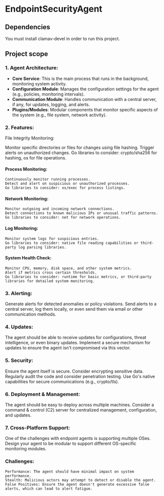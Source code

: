 # EndpointSecurityAgent

## Dependencies
You must install clamav-devel in order to run this project.

## Project scope

### 1. Agent Architecture:

   - **Core Service**: This is the main process that runs in the background, monitoring system activity.
   - **Configuration Module**: Manages the configuration settings for the agent (e.g., policies, monitoring intervals).
   - **Communication Module**: Handles communication with a central server, if any, for updates, logging, and alerts.
   - **Plugins/Modules**: Modular components that monitor specific aspects of the system (e.g., file system, network activity).


### 2. Features:
   File Integrity Monitoring:

   Monitor specific directories or files for changes using file hashing.
   Trigger alerts on unauthorized changes.
   Go libraries to consider: crypto/sha256 for hashing, os for file operations.

#### Process Monitoring:

    Continuously monitor running processes.
    Detect and alert on suspicious or unauthorized processes.
    Go libraries to consider: os/exec for process listings.

#### Network Monitoring:

    Monitor outgoing and incoming network connections.
    Detect connections to known malicious IPs or unusual traffic patterns.
    Go libraries to consider: net for network operations.

#### Log Monitoring:

    Monitor system logs for suspicious entries.
    Go libraries to consider: native file reading capabilities or third-party log parsing libraries.

#### System Health Check:

    Monitor CPU, memory, disk space, and other system metrics.
    Alert if metrics cross certain thresholds.
    Go libraries to consider: runtime for basic metrics, or third-party libraries for detailed system monitoring.

### 3. Alerting:

   Generate alerts for detected anomalies or policy violations.
   Send alerts to a central server, log them locally, or even send them via email or other communication methods.

### 4. Updates:

   The agent should be able to receive updates for configurations, threat intelligence, or even binary updates.
   Implement a secure mechanism for updates to ensure the agent isn't compromised via this vector.

### 5. Security:

   Ensure the agent itself is secure. Consider encrypting sensitive data.
   Regularly audit the code and consider penetration testing.
   Use Go's native capabilities for secure communications (e.g., crypto/tls).

### 6. Deployment & Management:

   The agent should be easy to deploy across multiple machines.
   Consider a command & control (C2) server for centralized management, configuration, and updates.

### 7. Cross-Platform Support:

   One of the challenges with endpoint agents is supporting multiple OSes.
   Design your agent to be modular to support different OS-specific monitoring modules.

### Challenges:

    Performance: The agent should have minimal impact on system performance.
    Stealth: Malicious actors may attempt to detect or disable the agent.
    False Positives: Ensure the agent doesn't generate excessive false alerts, which can lead to alert fatigue.